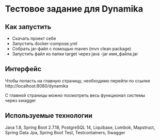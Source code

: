 # Тестовое задание для Dynamika
## Как запустить
- Скачать проект себе
- Запустить docker-compose.yml
- Собрать jar-файл с помощью maven (mvn clean package)
- Запустить файл из папки target через java -jar имя_файла.jar

## Интерфейс
Чтобы попасть на главную страницу, необходимо перейти по ссылке http://localhost:8080/dynamika

С главной страницы можно посмотреть весь функционал системы через swagger

## Используемые технологии
Java 1.8, Spring Boot 2.7.18, PostgreSQL 14, Liquibase, Lombok, Mapstruct, Spring Data Jpa, Spring Boot Test, Testcontainers, Swagger
